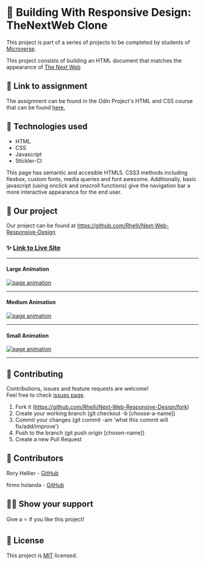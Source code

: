 # 📃 Building With Responsive Design: TheNextWeb Clone

This project is part of a series of projects to be completed by students of [Microverse](https://www.microverse.org/ 'The Global School for Remote Software Developers!').

This project consists of building an HTML document that matches the appearance of [The Next Web](https://www.thenextweb.com)

## 🔗 Link to assignment

The assignment can be found in the Odin Project's HTML and CSS course that can be found [here.](https://www.theodinproject.com/courses/html5-and-css3/lessons/building-with-responsive-design)

## 📡 Technologies used

- HTML
- CSS
- Javascript
- Stickler-CI

This page has semantic and accesible HTML5. CSS3 methods including flexbox, custom fonts, media queries and font awesome. Additionally, basic javascript (using onclick and onscroll functions) give the navigation bar a more interactive appearance for the end user.

## 🚀 Our project

Our project can be found at https://github.com/Rhelli/Next-Web-Responsive-Design

### ✨ [Link to Live Site](https://raw.githack.com/Rhelli/Next-Web-Responsive-Design/development/index.html)


****


#### Large Animation
<a href="/Assets/Img/animation-large.gif" target="_blank"> <img alt="page animation" src="/Assets/Img/animation-large.gif"/></a>


****


#### Medium Animation
<a href="/Assets/Img/animation-medium.gif" target="_blank"> <img alt="page animation" src="/Assets/Img/animation-medium.gif"/> </a>


****


#### Small Animation
<a href="/Assets/Img/animation-small.gif" target="_blank"> <img alt="page animation" src="/Assets/Img/animation-small.gif"/> </a>


****

## 🤝 Contributing

Contributions, issues and feature requests are welcome!<br />Feel free to check [issues page](https://github.com/Rhelli/Next-Web-Responsive-Design/issues).

1. Fork it (https://github.com/Rhelli/Next-Web-Responsive-Design/fork)
2. Create your working branch (git checkout -b [choose-a-name])
3. Commit your changes (git commit -am 'what this commit will fix/add/improve')
4. Push to the branch (git push origin [chosen-name])
5. Create a new Pull Request

## 🤖 Contributors

Rory Hellier - [GitHub](https://github.com/Rhelli)

firmo holanda - [GitHub](https://github.com/firmoholanda)

## 🙋‍♂ Show your support

Give a ⭐️ if you like this project!

## 📝 License

This project is [MIT](https://github.com/Rhelli/Next-Web-Responsive-Design/tree/development/LICENSE.txt) licensed.
